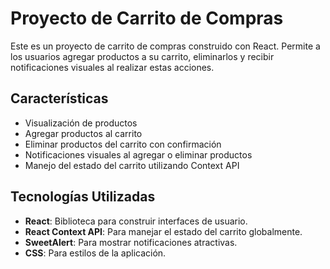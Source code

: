 # Proyecto de Carrito de Compras

Este es un proyecto de carrito de compras construido con React. Permite a los usuarios agregar productos a su carrito, eliminarlos y recibir notificaciones visuales al realizar estas acciones.

## Características

- Visualización de productos
- Agregar productos al carrito
- Eliminar productos del carrito con confirmación
- Notificaciones visuales al agregar o eliminar productos
- Manejo del estado del carrito utilizando Context API

## Tecnologías Utilizadas

- **React**: Biblioteca para construir interfaces de usuario.
- **React Context API**: Para manejar el estado del carrito globalmente.
- **SweetAlert**: Para mostrar notificaciones atractivas.
- **CSS**: Para estilos de la aplicación.

